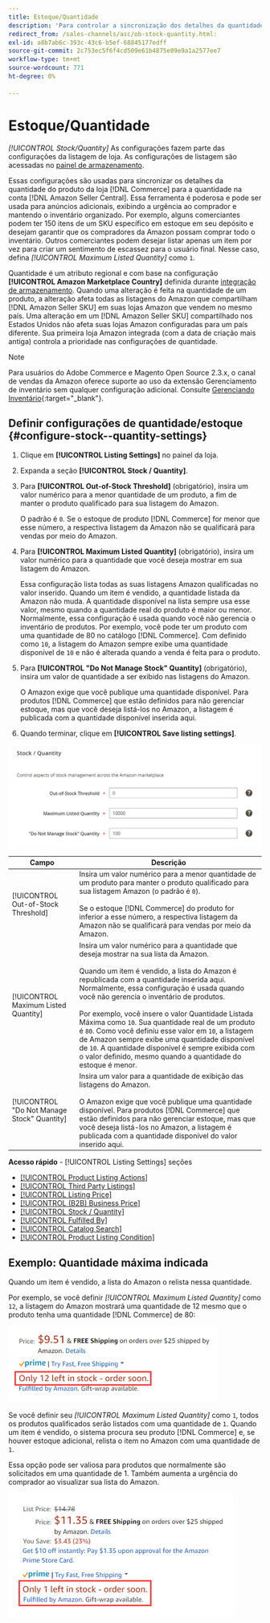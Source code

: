 ```yaml
---
title: Estoque/Quantidade
description: 'Para controlar a sincronização dos detalhes da quantidade do produto da loja do Commerce com a conta  [!DNL Amazon Seller Central] , atualize as configurações de Estoque/Quantidade.'
redirect_from: /sales-channels/asc/ob-stock-quantity.html: 
exl-id: a8b7ab6c-393c-43c6-b5ef-68845177edff
source-git-commit: 2c753ec5f6f4cd509e61b4875e09e9a1a2577ee7
workflow-type: tm+mt
source-wordcount: 771
ht-degree: 0%

---
```


# Estoque/Quantidade

*[!UICONTROL Stock/Quantity]* As configurações fazem parte das configurações da listagem de loja. As configurações de listagem são acessadas no [painel de armazenamento](./amazon-store-dashboard.md).

Essas configurações são usadas para sincronizar os detalhes da quantidade do produto da loja [!DNL Commerce] para a quantidade na conta [!DNL Amazon Seller Central]. Essa ferramenta é poderosa e pode ser usada para anúncios adicionais, exibindo a urgência ao comprador e mantendo o inventário organizado. Por exemplo, alguns comerciantes podem ter 150 itens de um SKU específico em estoque em seu depósito e desejam garantir que os compradores da Amazon possam comprar todo o inventário. Outros comerciantes podem desejar listar apenas um item por vez para criar um sentimento de escassez para o usuário final. Nesse caso, defina *[!UICONTROL Maximum Listed Quantity]* como `1`.

Quantidade é um atributo regional e com base na configuração **[!UICONTROL Amazon Marketplace Country]** definida durante [integração de armazenamento](./store-integration.md). Quando uma alteração é feita na quantidade de um produto, a alteração afeta todas as listagens do Amazon que compartilham [!DNL Amazon Seller SKU] em suas lojas Amazon que vendem no mesmo país. Uma alteração em um [!DNL Amazon Seller SKU] compartilhado nos Estados Unidos não afeta suas lojas Amazon configuradas para um país diferente. Sua primeira loja Amazon integrada (com a data de criação mais antiga) controla a prioridade nas configurações de quantidade.

>[!NOTE]
>
>Para usuários do Adobe Commerce e Magento Open Source 2.3.x, o canal de vendas da Amazon oferece suporte ao uso da extensão Gerenciamento de inventário sem qualquer configuração adicional. Consulte [Gerenciando Inventário](https://docs.magento.com/user-guide/v2.3/catalog/inventory-management.html){:target=&quot;_blank&quot;}.

## Definir configurações de quantidade/estoque {#configure-stock--quantity-settings}

1. Clique em **[!UICONTROL Listing Settings]** no painel da loja.

1. Expanda a seção **[!UICONTROL Stock / Quantity]**.

1. Para **[!UICONTROL Out-of-Stock Threshold]** (obrigatório), insira um valor numérico para a menor quantidade de um produto, a fim de manter o produto qualificado para sua listagem do Amazon.

   O padrão é `0`. Se o estoque de produto [!DNL Commerce] for menor que esse número, a respectiva listagem da Amazon não se qualificará para vendas por meio do Amazon.

1. Para **[!UICONTROL Maximum Listed Quantity]** (obrigatório), insira um valor numérico para a quantidade que você deseja mostrar em sua listagem do Amazon.

   Essa configuração lista todas as suas listagens Amazon qualificadas no valor inserido. Quando um item é vendido, a quantidade listada da Amazon não muda. A quantidade disponível na lista sempre usa esse valor, mesmo quando a quantidade real do produto é maior ou menor. Normalmente, essa configuração é usada quando você não gerencia o inventário de produtos. Por exemplo, você pode ter um produto com uma quantidade de 80 no catálogo [!DNL Commerce]. Com definido como `10`, a listagem do Amazon sempre exibe uma quantidade disponível de `10` e não é alterada quando a venda é feita para o produto.

1. Para **[!UICONTROL "Do Not Manage Stock" Quantity]** (obrigatório), insira um valor de quantidade a ser exibido nas listagens do Amazon.

   O Amazon exige que você publique uma quantidade disponível. Para produtos [!DNL Commerce] que estão definidos para não gerenciar estoque, mas que você deseja listá-los no Amazon, a listagem é publicada com a quantidade disponível inserida aqui.

1. Quando terminar, clique em **[!UICONTROL Save listing settings]**.

![Configurações de estoque/quantidade](assets/amazon-stock-quantity.png)

| Campo | Descrição |
|---|---|
| [!UICONTROL Out-of-Stock Threshold] | Insira um valor numérico para a menor quantidade de um produto para manter o produto qualificado para sua listagem Amazon (o padrão é `0`).<br><br>Se o estoque  [!DNL Commerce] do produto for inferior a esse número, a respectiva listagem da Amazon não se qualificará para vendas por meio da Amazon. |
| [!UICONTROL Maximum Listed Quantity] | Insira um valor numérico para a quantidade que deseja mostrar na sua lista da Amazon.<br><br>Quando um item é vendido, a lista do Amazon é republicada com a quantidade inserida aqui. Normalmente, essa configuração é usada quando você não gerencia o inventário de produtos.<br><br>Por exemplo, você insere o valor Quantidade Listada Máxima como  `10`. Sua quantidade real de um produto é `80`. Como você definiu esse valor em `10`, a listagem de Amazon sempre exibe uma quantidade disponível de `10`. A quantidade disponível é sempre exibida com o valor definido, mesmo quando a quantidade do estoque é menor. |
| [!UICONTROL "Do Not Manage Stock" Quantity] | Insira um valor para a quantidade de exibição das listagens do Amazon.<br><br>O Amazon exige que você publique uma quantidade disponível. Para produtos [!DNL Commerce] que estão definidos para não gerenciar estoque, mas que você deseja listá-los no Amazon, a listagem é publicada com a quantidade disponível do valor inserido aqui. |

**Acesso rápido**  -  [!UICONTROL Listing Settings] seções

- [[!UICONTROL Product Listing Actions]](./product-listing-actions.md)
- [[!UICONTROL Third Party Listings]](./third-party-listing-settings.md)
- [[!UICONTROL Listing Price]](./listing-price.md)
- [[!UICONTROL (B2B) Business Price]](./business-pricing.md)
- [[!UICONTROL Stock / Quantity]](./stock-quantity.md)
- [[!UICONTROL Fulfilled By]](./fulfilled-by.md)
- [[!UICONTROL Catalog Search]](./catalog-search.md)
- [[!UICONTROL Product Listing Condition]](./product-listing-condition.md)

## Exemplo: Quantidade máxima indicada

Quando um item é vendido, a lista do Amazon o relista nessa quantidade.

Por exemplo, se você definir *[!UICONTROL Maximum Listed Quantity]* como `12`, a listagem do Amazon mostrará uma quantidade de 12 mesmo que o produto tenha uma quantidade [!DNL Commerce] de 80:

![Quantidade máxima listada exemplo 1](assets/amazon-max-listed-quantity.png)

Se você definir seu *[!UICONTROL Maximum Listed Quantity]* como `1`, todos os produtos qualificados serão listados com uma quantidade de `1`. Quando um item é vendido, o sistema procura seu produto [!DNL Commerce] e, se houver estoque adicional, relista o item no Amazon com uma quantidade de `1`.

Essa opção pode ser valiosa para produtos que normalmente são solicitados em uma quantidade de 1. Também aumenta a urgência do comprador ao visualizar sua lista do Amazon.

![Quantidade máxima listada exemplo 2](assets/amazon-max-listed-quantity-1.png)
